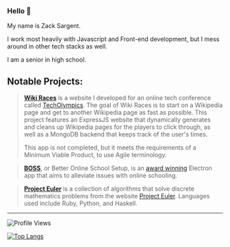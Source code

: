 ### Hello 👋

My name is Zack Sargent. 

I work most heavily with Javascript and Front-end development, but I mess around in other tech stacks as well.

I am a senior in high school.

## Notable Projects:

> **[Wiki Races](https://github.com/ElderINTERalliance/WikiRaces2021)**
> is a website I developed for an online tech conference called [TechOlympics](https://techolympics.org/). 
> The goal of Wiki Races is to start on a Wikipedia page and get to another Wikipedia page as fast as possible.
> This project features an ExpressJS website that dynamically generates and cleans up Wikipedia pages for the players
> to click through, as well as a MongoDB backend that keeps track of the user's times.
> 
> This app is not completed, but it meets the requirements of a Minimum Viable Product, to use Agile terminology. 

> **[BOSS](https://github.com/ElderINTERalliance/boss)**, or Better Online School Setup,
> is an [award winning](https://www.congressionalappchallenge.us/20-oh01) Electron app that aims to alleviate issues with online schooling.

> **[Project Euler](https://github.com/zsarge/ProjectEuler)** is a collection of algorithms that solve discrete
> mathematics problems from the website [Project Euler](https://projecteuler.net).
> Languages used include Ruby, Python, and Haskell.


---------

![Profile Views](https://komarev.com/ghpvc/?username=zsarge)

<!---
![zsarge's stats](https://github-readme-stats.vercel.app/api?username=zsarge&layout=compact&text_color=daf7dc&bg_color=151515&count_private=true&show_icons=true&icon_color=fff&line_height=30&include_all_commits=true)
-->
[![Top Langs](https://github-readme-stats.vercel.app/api/top-langs/?username=zsarge&hide=html&layout=compact&text_color=daf7dc&bg_color=151515)](https://github.com/anuraghazra/github-readme-stats)
